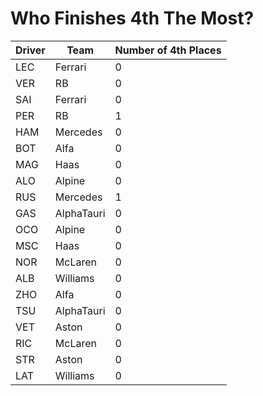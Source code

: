 # Who Finishes 4th The Most?
| Driver | Team       | Number of 4th Places | 
| ------ | ---------- | -------------------- |
| LEC    | Ferrari    | 0                    |
| VER    | RB         | 0                    |
| SAI    | Ferrari    | 0                    |
| PER    | RB         | 1                    |
| HAM    | Mercedes   | 0                    |
| BOT    | Alfa       | 0                    |
| MAG    | Haas       | 0                    |
| ALO    | Alpine     | 0                    |
| RUS    | Mercedes   | 1                    |
| GAS    | AlphaTauri | 0                    |
| OCO    | Alpine     | 0                    |
| MSC    | Haas       | 0                    |
| NOR    | McLaren    | 0                    |
| ALB    | Williams   | 0                    |
| ZHO    | Alfa       | 0                    |
| TSU    | AlphaTauri | 0                    |
| VET    | Aston      | 0                    |
| RIC    | McLaren    | 0                    |
| STR    | Aston      | 0                    |
| LAT    | Williams   | 0                    |